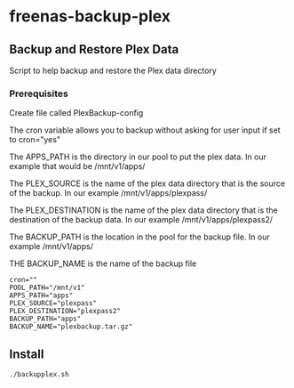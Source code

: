 # freenas-backup-plex

## Backup and Restore Plex Data

Script to help backup and restore the Plex data directory

### Prerequisites

Create file called PlexBackup-config

The cron variable allows you to backup without asking for user input if set to cron="yes"

The APPS_PATH is the directory in our pool to put the plex data. In our example that would be /mnt/v1/apps/

The PLEX_SOURCE is the name of the plex data directory that is the source of the backup. In our example /mnt/v1/apps/plexpass/

The PLEX_DESTINATION is the name of the plex data directory that is the destination of the backup data. In our example /mnt/v1/apps/plexpass2/

The BACKUP_PATH is the location in the pool for the backup file. In our example /mnt/v1/apps/

THE BACKUP_NAME is the name of the backup file

```
cron=""
POOL_PATH="/mnt/v1"
APPS_PATH="apps"
PLEX_SOURCE="plexpass"
PLEX_DESTINATION="plexpass2"
BACKUP_PATH="apps"
BACKUP_NAME="plexbackup.tar.gz"
```
## Install

```
./backupplex.sh
```
